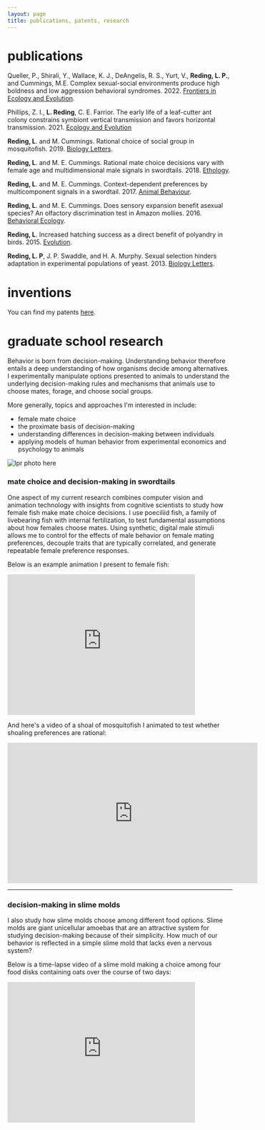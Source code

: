 ```yaml
---
layout: page
title: publications, patents, research
---
```


# publications 

Queller, P., Shirali, Y., Wallace, K. J., DeAngelis, R. S., Yurt, V., **Reding, L. P.**, and Cummings, M.E. Complex sexual-social environments produce high boldness and low aggression behavioral syndromes. 2022. [Frontiers in Ecology and Evolution](https://www.frontiersin.org/articles/10.3389/fevo.2022.1050569/).

Phillips, Z. I., __L. Reding__, C. E. Farrior. The early life of a leaf-cutter ant colony constrains symbiont vertical transmission and favors horizontal transmission. 2021. [Ecology and Evolution](https://onlinelibrary.wiley.com/doi/full/10.1002/ece3.7900)

__Reding, L__. and M. Cummings. Rational choice of social group in mosquitofish. 2019. [Biology Letters](https://royalsocietypublishing.org/doi/full/10.1098/rsbl.2018.0693).

__Reding, L__. and M. E. Cummings. Rational mate choice decisions vary with female age and multidimensional male signals in swordtails. 2018. [Ethology](https://onlinelibrary.wiley.com/doi/abs/10.1111/eth.12769).

__Reding, L__. and M. E. Cummings. Context-dependent preferences by multicomponent signals in a swordtail. 2017. [Animal Behaviour](http://www.sciencedirect.com/science/article/pii/S0003347217301549).

__Reding, L__. and M. E. Cummings. Does sensory expansion benefit asexual species? An olfactory discrimination test in Amazon mollies. 2016. [Behavioral Ecology](http://beheco.oxfordjournals.org/content/early/2015/10/07/beheco.arv168.short?rss=1).

__Reding, L__. Increased hatching success as a direct benefit of polyandry in birds. 2015. [Evolution](http://onlinelibrary.wiley.com/doi/10.1111/evo.12553/full).

__Reding, L. P__, J. P. Swaddle, and H. A. Murphy. Sexual selection hinders adaptation in experimental populations of yeast. 2013. [Biology Letters](http://rsbl.royalsocietypublishing.org/content/9/3/20121202.short).


# inventions

You can find my patents [here](https://patents.google.com/?inventor=luke+Reding).


# graduate school research


Behavior is born from decision-making. Understanding behavior therefore entails a deep understanding of how organisms decide among alternatives. I experimentally manipulate options presented to animals to understand the underlying decision-making rules and mechanisms that animals use to choose mates, forage, and choose social groups.

More generally, topics and approaches I'm interested in include:

- female mate choice   
- the proximate basis of decision-making   
- understanding differences in decision-making between individuals    
- applying models of human behavior from experimental economics and psychology to animals   

![lpr photo here](../files/photo2.jpg)

### mate choice and decision-making in swordtails

One aspect of my current research combines computer vision and animation technology with  insights from cognitive scientists to study how female fish make mate choice decisions. I use poeciliid fish, a family of livebearing fish with internal fertilization, to test fundamental assumptions about how females choose mates. Using synthetic, digital male stimuli allows me to control for the effects of male behavior on female mating preferences, decouple traits that are typically correlated, and generate repeatable female preference responses.

Below is an example animation I present to female fish:

 <iframe width="420" height="315" align="center" src="https://www.youtube.com/embed/H2EUgPXwRT0?rel=0" frameborder="0" allowfullscreen></iframe>


 And here's a video of a shoal of mosquitofish I animated to test whether shoaling preferences are rational:
<iframe width="560" height="315" src="https://www.youtube.com/embed/fInUVB4WAS4?start=1" frameborder="0" allow="accelerometer; autoplay; encrypted-media; gyroscope; picture-in-picture" allowfullscreen></iframe>

-----------------

### decision-making in slime molds

I also study how slime molds choose among different food options. Slime molds are giant unicellular amoebas that are an attractive system for studying decision-making because of their simplicity. How much of our behavior is reflected in a simple slime mold that lacks even a nervous system?

Below is a time-lapse video of a slime mold making a choice among four food disks containing oats over the course of two days:

<iframe width="420" height="315" src="https://www.youtube.com/embed/Jw7tkAYwTic?rel=0" frameborder="0" allowfullscreen></iframe>
